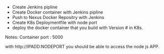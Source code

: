     
* Create Jenkins pipline 
* Create Docker container with Jenkins pipline
* Push to Nexus Docker Repositry with Jenkins
* Create K8s Deploymentfile with node port
* deploy the docker container that you build with Version # in K8s.

Notes: Container port : 5000

with http://IPADD:NODEPORT  you should be able to access the node js APP.


